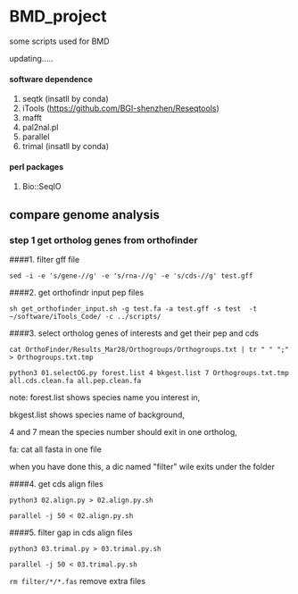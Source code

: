 # BMD_project
some scripts used for BMD

updating.....

#### software dependence
1. seqtk (insatll by conda)
2. iTools (https://github.com/BGI-shenzhen/Reseqtools)
3. mafft
4. pal2nal.pl
5. parallel
6. trimal (insatll by conda)
#### perl packages
1. Bio::SeqIO

## compare genome analysis

### step 1 get ortholog genes from orthofinder
####1. filter gff file  

`sed -i -e 's/gene-//g' -e 's/rna-//g' -e 's/cds-//g' test.gff`

####2. get orthofindr input pep files 

`sh get_orthofinder_input.sh -g test.fa -a test.gff -s test  -t ~/software/iTools_Code/ -c ../scripts/`

####3. select ortholog genes of interests and get their pep and cds

`cat OrthoFinder/Results_Mar28/Orthogroups/Orthogroups.txt | tr " " ";"  > Orthogroups.txt.tmp `

`python3 01.selectOG.py forest.list 4 bkgest.list 7 Orthogroups.txt.tmp all.cds.clean.fa all.pep.clean.fa`

note:  forest.list shows species name you interest in,

bkgest.list shows species name of background,
       
4 and 7 mean the species number should exit in one ortholog,
        
fa: cat all fasta in one file

when you have done this, a dic named "filter" wile exits under the folder

####4. get cds align files

`python3 02.align.py > 02.align.py.sh`

`parallel -j 50 < 02.align.py.sh`

####5. filter gap in cds align files 

`python3 03.trimal.py > 03.trimal.py.sh`

`parallel -j 50 < 03.trimal.py.sh`

`rm filter/*/*.fas`  remove extra files 
